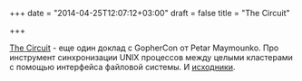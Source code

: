 +++
date = "2014-04-25T12:07:12+03:00"
draft = false
title = "The Circuit"

+++

<p><a href="https://docs.google.com/presentation/d/1ooedstHs8_ow-eHY7z8MCV_1m65gSaiB6Q1ruz3j7Hk/edit#slide=id.g26f183bd0_00">The Circuit</a>&nbsp;- еще один доклад с GopherCon от&nbsp;Petar Maymounko. Про инструмент синхронизации UNIX процессов между целыми кластерами с помощью интерфейса файловой системы. И <a href="https://github.com/gocircuit/circuit">исходники</a>.</p>

